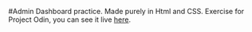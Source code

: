 #Admin Dashboard practice. Made purely in Html and CSS.
Exercise for Project Odin, you can see it live <a href="https://theothermk.github.io/Admin-Dashboard/" target="_blank">here</a>.
